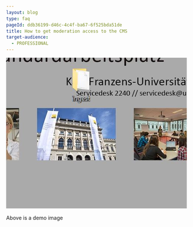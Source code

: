 ```yaml
---
layout: blog
type: faq
pageId: ddb36199-d46c-4c4f-ba67-6f525bda51de
title: How to get moderation access to the CMS
target-audience:
  - PROFESSIONAL
---
```

![](/images/uploads/test.jpg)



Above is a demo image